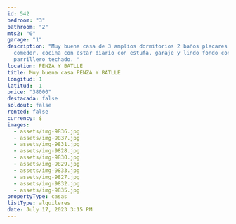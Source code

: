 ```yaml
---
id: 542
bedroom: "3"
bathroom: "2"
mts2: "0"
garage: "1"
description: "Muy buena casa de 3 amplios dormitorios 2 baños placares living
  comedor, cocina con estar diario con estufa, garaje y lindo fondo con
  parrillero techado. "
location: PENZA Y BATLLE
title: Muy buena casa PENZA Y BATLLE
longitud: 1
latitud: -1
price: "38000"
destacada: false
soldout: false
rented: false
currency: $
images:
  - assets/img-9836.jpg
  - assets/img-9837.jpg
  - assets/img-9831.jpg
  - assets/img-9828.jpg
  - assets/img-9830.jpg
  - assets/img-9829.jpg
  - assets/img-9833.jpg
  - assets/img-9827.jpg
  - assets/img-9832.jpg
  - assets/img-9835.jpg
propertyType: casas
listType: alquileres
date: July 17, 2023 3:15 PM
---
```

